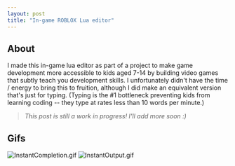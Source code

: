 ```yaml
---
layout: post
title: "In-game ROBLOX Lua editor"
---
```


## About

I made this in-game lua editor as part of a project to make game development more accessible to kids aged 7-14 by building video games that subtly teach you development skills. I unfortunately didn't have the time / energy to bring this to fruition, although I did make an equivalent version that's just for typing. (Typing is the #1 bottleneck preventing kids from learning coding -- they type at rates less than 10 words per minute.)

> _This post is still a work in progress! I'll add more soon :)_

## Gifs

![InstantCompletion.gif](https://drive.google.com/uc?id=1aFy3q7u07UMPiNMXGIUtmVgcmRGYoY1B&export=download)
![InstantOutput.gif](https://drive.google.com/uc?id=1pM0-UdCf_2hqeR1Pc_G8Lj-dj3FgXqG9&export=download)
